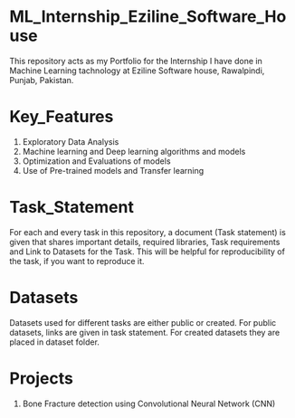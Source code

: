 # ML_Internship_Eziline_Software_House
This repository acts as my Portfolio for the Internship I have done in Machine Learning tachnology at Eziline Software house, Rawalpindi, Punjab, Pakistan.

# Key_Features
1. Exploratory Data Analysis
2. Machine learning and Deep learning algorithms and models
3. Optimization and Evaluations of models
4. Use of Pre-trained models and Transfer learning

# Task_Statement
For each and every task in this repository, a document (Task statement) is given that shares important details, required libraries, Task requirements and Link to Datasets for the Task. This will be helpful for reproducibility of the task, if you want to reproduce it.

# Datasets
Datasets used for different tasks are either public or created. For public datasets, links are given in task statement. For created datasets they are placed in dataset folder.

# Projects
1. Bone Fracture detection using Convolutional Neural Network (CNN)
